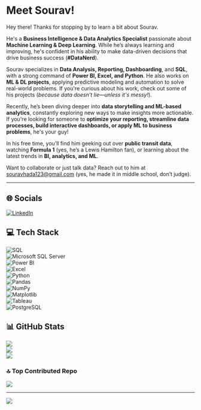# Meet Sourav!  

Hey there! Thanks for stopping by to learn a bit about Sourav.  

He's a **Business Intelligence & Data Analytics Specialist** passionate about **Machine Learning & Deep Learning**. While he’s always learning and improving, he's confident in his ability to make data-driven decisions that drive business success (**#DataNerd**).  

Sourav specializes in **Data Analysis, Reporting, Dashboarding**, and **SQL**, with a strong command of **Power BI, Excel, and Python**. He also works on **ML & DL projects**, applying predictive modeling and automation to solve real-world problems. If you're curious about his work, check out some of his projects (*because data doesn’t lie—unless it's messy!*).  

Recently, he’s been diving deeper into **data storytelling and ML-based analytics**, constantly exploring new ways to make insights more actionable. If you're looking for someone to **optimize your reporting, streamline data processes, build interactive dashboards, or apply ML to business problems**, he's your guy!  

In his free time, you’ll find him geeking out over **public transit data**, watching **Formula 1** (yes, he’s a Lewis Hamilton fan), or learning about the latest trends in **BI, analytics, and ML**.  

Want to collaborate or just talk data? Reach out to him at [souravhada123@gmail.com](mailto:souravhada123@gmail.com) (yes, he made it in middle school, don’t judge).  

---

## 🌐 Socials  
[![LinkedIn](https://img.shields.io/badge/LinkedIn-%230077B5.svg?logo=linkedin&logoColor=white)](https://www.linkedin.com/in/sourav-hada/)  

## 💻 Tech Stack  
![SQL](https://img.shields.io/badge/SQL-%2300599C.svg?style=flat-square&logo=microsoftsqlserver&logoColor=white)  
![Microsoft SQL Server](https://img.shields.io/badge/Microsoft%20SQL%20Server-CC2927?style=flat-square&logo=microsoft%20sql%20server&logoColor=white)  
![Power BI](https://img.shields.io/badge/Power%20BI-F2C811?style=flat-square&logo=powerbi&logoColor=black)  
![Excel](https://img.shields.io/badge/Microsoft%20Excel-217346?style=flat-square&logo=microsoftexcel&logoColor=white)  
![Python](https://img.shields.io/badge/Python-3670A0?style=flat-square&logo=python&logoColor=ffdd54)  
![Pandas](https://img.shields.io/badge/Pandas-%23150458.svg?style=flat-square&logo=pandas&logoColor=white)  
![NumPy](https://img.shields.io/badge/NumPy-%23013243.svg?style=flat-square&logo=numpy&logoColor=white)  
![Matplotlib](https://img.shields.io/badge/Matplotlib-%23ffffff.svg?style=flat-square&logo=matplotlib&logoColor=black)  
![Tableau](https://img.shields.io/badge/Tableau-%23E97627.svg?style=flat-square&logo=Tableau&logoColor=white)  
![PostgreSQL](https://img.shields.io/badge/PostgreSQL-%23316192.svg?style=flat-square&logo=postgresql&logoColor=white)  

## 📊 GitHub Stats  
![](https://github-readme-stats.vercel.app/api?username=souravhada&theme=dark&hide_border=true&include_all_commits=false&count_private=false)  
![](https://github-readme-streak-stats.herokuapp.com/?user=souravhada&theme=dark&hide_border=true)  
![](https://github-readme-stats.vercel.app/api/top-langs/?username=souravhada&theme=dark&hide_border=true&include_all_commits=false&count_private=false&layout=compact)  

### 🔝 Top Contributed Repo  
![](https://github-contributor-stats.vercel.app/api?username=souravhada&limit=5&theme=dark&combine_all_yearly_contributions=true)  

---  
[![](https://visitcount.itsvg.in/api?id=souravhada&icon=0&color=0)](https://visitcount.itsvg.in)  
